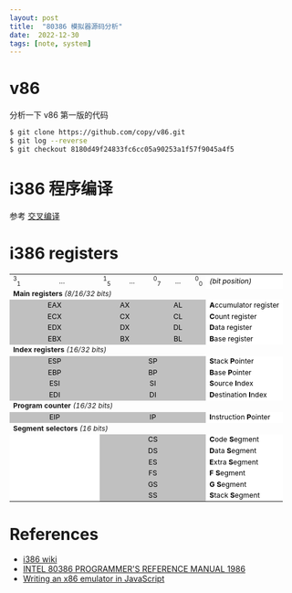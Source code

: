 ```yaml
---
layout: post
title:  "80386 模拟器源码分析"
date:  2022-12-30
tags: [note, system]
---
```


# v86

  分析一下 v86 第一版的代码

```sh
$ git clone https://github.com/copy/v86.git
$ git log --reverse
$ git checkout 8180d49f24833fc6cc05a90253a1f57f9045a4f5
```

# i386 程序编译

  参考 [交叉编译](https://zhoukekestar.github.io/notes/2023/01/03/corss-compile.html)
# i386 registers



<table style="font-size:88%">

<tbody><tr>
<td style="width:10px; text-align:center"><sup>3</sup><sub>1</sub>
</td>
<td style="width:120px; text-align:center">...
</td>
<td style="width:10px; text-align:center"><sup>1</sup><sub>5</sub>
</td>
<td style="width:50px; text-align:center">...
</td>
<td style="width:10px; text-align:center"><sup>0</sup><sub>7</sub>
</td>
<td style="width:35px; text-align:center">...
</td>
<td style="width:10px; text-align:center"><sup>0</sup><sub>0</sub>
</td>
<td style="width:auto; background:white; color:black"><i>(bit position)</i>
</td></tr>
<tr>
<td colspan="8"><b>Main registers</b> <i>(8/16/32 bits)</i>
</td></tr>
<tr style="background:silver;color:black;text-align:left">
<td style="text-align:center" colspan="2">EAX
</td>
<td style="text-align:center" colspan="2">AX
</td>
<td style="text-align:center" colspan="3">AL
</td>
<td style="background:white; color:black"><b>A</b>ccumulator register
</td></tr>
<tr style="background:silver;color:black;text-align:left">
<td colspan="2" style="text-align:center">ECX
</td>
<td colspan="2" style="text-align:center">CX
</td>
<td colspan="3" style="text-align:center">CL
</td>
<td style="background:white; color:black"><b>C</b>ount register
</td></tr>
<tr style="background:silver;color:black;text-align:left">
<td colspan="2" style="text-align:center">EDX
</td>
<td colspan="2" style="text-align:center">DX
</td>
<td colspan="3" style="text-align:center">DL
</td>
<td style="background:white; color:black"><b>D</b>ata register
</td></tr>
<tr style="background:silver;color:black;text-align:left">
<td style="text-align:center" colspan="2">EBX
</td>
<td style="text-align:center" colspan="2">BX
</td>
<td style="text-align:center" colspan="3">BL
</td>
<td style="background:white; color:black"><b>B</b>ase register
</td></tr>
<tr>
<td colspan="8"><b>Index registers</b> <i>(16/32 bits)</i>
</td></tr>
<tr style="background:silver;color:black">
<td colspan="2" style="text-align:center">ESP
</td>
<td colspan="5" style="text-align:center">SP
</td>
<td style="background:white; color:black"><b>S</b>tack <b>P</b>ointer
</td></tr>
<tr style="background:silver;color:black">
<td colspan="2" style="text-align:center">EBP
</td>
<td colspan="5" style="text-align:center">BP
</td>
<td style="background:white; color:black"><b>B</b>ase <b>P</b>ointer
</td></tr>
<tr style="background:silver;color:black">
<td style="text-align:center" colspan="2">ESI
</td>
<td style="text-align:center" colspan="5">SI
</td>
<td style="background:white; color:black"><b>S</b>ource <b>I</b>ndex
</td></tr>
<tr style="background:silver;color:black">
<td style="text-align:center" colspan="2">EDI
</td>
<td style="text-align:center" colspan="5">DI
</td>
<td style="background:white; color:black"><b>D</b>estination <b>I</b>ndex
</td></tr>
<tr>
<td colspan="8"><b>Program counter</b> <i>(16/32 bits)</i>
</td></tr>
<tr style="background:silver;color:black">
<td style="text-align:center" colspan="2">EIP
</td>
<td style="text-align:center" colspan="5">IP
</td>
<td style="background:white; color:black"><b>I</b>nstruction <b>P</b>ointer
</td></tr>
<tr>
<td colspan="8"><b>Segment selectors</b> <i>(16 bits)</i>
</td></tr>
<tr style="background:silver;color:black">
<td style="text-align:center;background:#FFF" colspan="2">&nbsp;
</td>
<td style="text-align:center" colspan="5">CS
</td>
<td style="background:white; color:black"><b>C</b>ode <b>S</b>egment
</td></tr>
<tr style="background:silver;color:black">
<td style="text-align:center;background:#FFF" colspan="2">&nbsp;
</td>
<td style="text-align:center" colspan="5">DS
</td>
<td style="background:white; color:black"><b>D</b>ata <b>S</b>egment
</td></tr>
<tr style="background:silver;color:black">
<td style="text-align:center;background:#FFF" colspan="2">&nbsp;
</td>
<td style="text-align:center" colspan="5">ES
</td>
<td style="background:white; color:black"><b>E</b>xtra <b>S</b>egment
</td></tr>
<tr style="background:silver;color:black">
<td style="text-align:center;background:#FFF" colspan="2">&nbsp;
</td>
<td style="text-align:center" colspan="5">FS
</td>
<td style="background:white; color:black"><b>F</b> <b>S</b>egment
</td></tr>
<tr style="background:silver;color:black">
<td style="text-align:center;background:#FFF" colspan="2">&nbsp;
</td>
<td style="text-align:center" colspan="5">GS
</td>
<td style="background:white; color:black"><b>G</b> <b>S</b>egment
</td></tr>
<tr style="background:silver;color:black">
<td style="text-align:center;background:#FFF" colspan="2">&nbsp;
</td>
<td style="text-align:center" colspan="5">SS
</td>
<td style="background:white; color:black"><b>S</b>tack <b>S</b>egment
</td></tr></tbody></table>


# References

* [i386 wiki](https://en.wikipedia.org/wiki/I386)
* [INTEL 80386 PROGRAMMER'S REFERENCE MANUAL 1986](http://css.csail.mit.edu/6.858/2013/readings/i386.pdf)
* [Writing an x86 emulator in JavaScript](https://tadeuzagallo.com/blog/writing-an-x86-emulator-in-javascript/)
